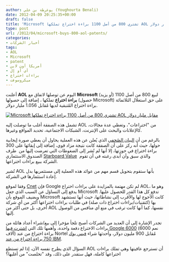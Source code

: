```yaml
---
author: يوغرطة بن علي (Youghourta Benali)
date: 2012-04-09 20:25:35+00:00
draft: false
title: 'Microsoft تشتري 800 من أصل 1100 براءة اختراع تملكها AOL مقابل مليار دولار  '
type: post
url: /2012/04/microsoft-buys-800-aol-patents/
categories:
- أخبار الشركات
tags:
- AOL
- Microsoft
- patent
- أمريكا أون لاين
- أي أو إل
- براءات اختراع
- ميكروسوفت
---
```


أعلنت **AOL** اليوم عن توصلها لاتفاق مع **Microsoft** لبيع 800 من أصل 1100 (أو يزيد) **براءة اختراع** تملكها ، إضافة إلى حصولها (حصول Microsoft) على حق استغلال الثلاثمائة براءة اختراع المُتبقية لديها مُقابل 1.056 مليار دولار.




[![Microsoft تشتري 800 من أصل 1100 براءة اختراع تملكها AOL مقابل مليار دولار](http://www.it-scoop.com/wp-content/uploads/2012/04/aol-patents.png)
](http://www.it-scoop.com/wp-content/uploads/2012/04/aol-patents.png)




تشمل هذه الصفقة أغلب ما توصلت إليه AOL من "اختراعات"، وتغطي عدة مجالات، كالإعلانات والبحث على الإنترنت، الشبكات الاجتماعية، تحديد المواقع وغيرها.




بالرغم من أن [البيان الصُحفي](http://corp.aol.com/2012/04/09/aol-and-microsoft-announce-1-056-billion-patent-deal/) الذي يُعلن عن هذه العملية يحاول أن يعطي صورة إيجابية حولها، حيث أنه ركز على أن الصفقة كانت نتيجة مزاد قوي، إضافة إلى إبقائها على 300 براءة اختراع في حوزتها، إلا أنها لم تُشر إلى الضغوطات التي تعرضت إليها من  طرف الصندوق الاستثماري [Starboard Value](http://www.businessweek.com/news/2011-12-22/aol-should-take-immediate-action-investor-starboard-says.html)  والذي سبق وأن أبدى رغبته في أن تقوم الشركة ببيع براءات اختراعها.




تُشير AOL بأنها ستقوم بتحويل قسم مهم من عوائد هذه العملية إلى مستثمريها بدل إعادة استثمارها في الشركة.




وفقا لموقع [Cnet](http://news.cnet.com/8301-10805_3-57411434-75/why-microsoft-spent-$1-billion-on-aols-patents/) فإن Google لم تكن مهتمة بالمزايدة على براءات اختراع AOL، وهو ما يدفع إلى التساؤل عن السبب الذي جعل Microsoft تدفع كل هذا القدر للحصول عليها. ويضيف الموقع بأن Microsoft كانت الأحوج لها والأقرب إلى نشاطاتها، حيث أنها تستشهد بها (كتقنيات/براءات اختراع ذات صلة) في طلبات براءات اختراعها أكثر من أي شركة أخرى، بل حتى أكثر من AOL نفسها، كما أنها كانت ترغب في منع أي منافس من الوصول إليها.




تجدر الإشارة إلى أن العديد من الشركات أصبح تلجأ مؤخرا إلى بيع/شراء أعداد هائلة من براءات الاختراع دفعة واحدة، وأهمها تلك التي [اشترت فيها Google 6000](http://www.it-scoop.com/2011/04/google-6000-patents-900-millions/) (نعم 6000 آلاف) براءة اختراع من عند Nortel مُقابل 900 مليون دولار، وأحدثها شراء [فيس بوك 750 براءة اختراع من عند IBM](http://www.it-scoop.com/2012/03/facebook-buys-750-ibm-patents/).




السؤال الذي يطرح نفسه الآن، إذا لم تستطع AOL أن تسترجع عافيتها وهي تملك براءات اختراعها كاملة، فهل ستقدر على ذلك، وقد "تخلصت" من أغلبها؟
